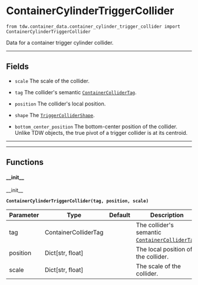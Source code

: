 # ContainerCylinderTriggerCollider

`from tdw.container_data.container_cylinder_trigger_collider import ContainerCylinderTriggerCollider`

Data for a container trigger cylinder collider.

***

## Fields

- `scale` The scale of the collider.

- `tag` The collider's semantic [`ContainerColliderTag`](container_collider_tag.md).

- `position` The collider's local position.

- `shape` The [`TriggerColliderShape`](../collision_data/trigger_collider_shape.md).

- `bottom_center_position` The bottom-center position of the collider. Unlike TDW objects, the true pivot of a trigger collider is at its centroid.

***

***

## Functions

#### \_\_init\_\_

\_\_init\_\_

**`ContainerCylinderTriggerCollider(tag, position, scale)`**

| Parameter | Type | Default | Description |
| --- | --- | --- | --- |
| tag |  ContainerColliderTag |  | The collider's semantic [`ContainerColliderTag`](container_collider_tag.md). |
| position |  Dict[str, float] |  | The local position of the collider. |
| scale |  Dict[str, float] |  | The scale of the collider. |